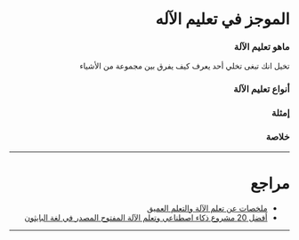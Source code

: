 <div dir="rtl" lang="ar">
<meta charset="utf-8">

# الموجز في تعليم الآله


### ماهو تعليم الآلة

تخيل انك تبغى تخلي أحد يعرف كيف يفرق بين مجموعة من الأشياء

### أنواع تعليم الآلة

### إمثلة

### خلاصة


<hr>

# مراجع

- [ملخصات عن تعلم الآلة والتعلم العميق](https://github.com/shervinea/cheatsheet-translation/tree/master/ar)
- [أفضل 20 مشروع ذكاء اصطناعي وتعلم الآلة المفتوح المصدر في لغة البايثون
](https://www.threadsnj.com/single-post/top-20-python-ai-and-machine-learning-open-source-projects)


</div>


<hr>
